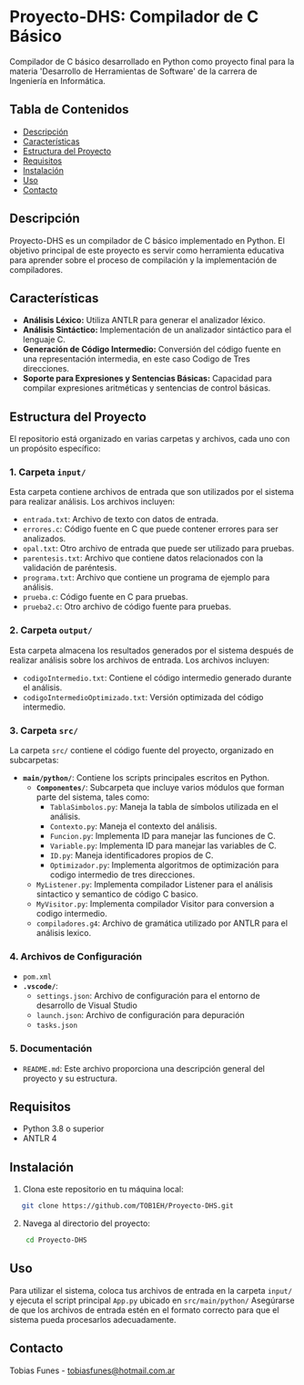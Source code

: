 # Proyecto-DHS: Compilador de C Básico

Compilador de C básico desarrollado en Python como proyecto final para la materia 'Desarrollo de Herramientas de Software' de la carrera de Ingeniería en Informática.

## Tabla de Contenidos
- [Descripción](#descripción)
- [Características](#características)
- [Estructura del Proyecto](#estructura-del-proyecto)
- [Requisitos](#requisitos)
- [Instalación](#instalación)
- [Uso](#uso)
- [Contacto](#contacto)

## Descripción
Proyecto-DHS es un compilador de C básico implementado en Python. El objetivo principal de este proyecto es servir como herramienta educativa para aprender sobre el proceso de compilación y la implementación de compiladores.

## Características
- **Análisis Léxico:** Utiliza ANTLR para generar el analizador léxico.
- **Análisis Sintáctico:** Implementación de un analizador sintáctico para el lenguaje C.
- **Generación de Código Intermedio:** Conversión del código fuente en una representación intermedia, en este caso Codigo de Tres direcciones.
- **Soporte para Expresiones y Sentencias Básicas:** Capacidad para compilar expresiones aritméticas y sentencias de control básicas.

## Estructura del Proyecto

El repositorio está organizado en varias carpetas y archivos, cada uno con un propósito específico:

### 1. **Carpeta `input/`**
Esta carpeta contiene archivos de entrada que son utilizados por el sistema para realizar análisis. Los archivos incluyen:

- `entrada.txt`: Archivo de texto con datos de entrada.
- `errores.c`: Código fuente en C que puede contener errores para ser analizados.
- `opal.txt`: Otro archivo de entrada que puede ser utilizado para pruebas.
- `parentesis.txt`: Archivo que contiene datos relacionados con la validación de paréntesis.
- `programa.txt`: Archivo que contiene un programa de ejemplo para análisis.
- `prueba.c`: Código fuente en C para pruebas.
- `prueba2.c`: Otro archivo de código fuente para pruebas.

### 2. **Carpeta `output/`**
Esta carpeta almacena los resultados generados por el sistema después de realizar análisis sobre los archivos de entrada. Los archivos incluyen:

- `codigoIntermedio.txt`: Contiene el código intermedio generado durante el análisis.
- `codigoIntermedioOptimizado.txt`: Versión optimizada del código intermedio.

### 3. **Carpeta `src/`**
La carpeta `src/` contiene el código fuente del proyecto, organizado en subcarpetas:

- **`main/python/`**: Contiene los scripts principales escritos en Python.
  - **`Componentes/`**: Subcarpeta que incluye varios módulos que forman parte del sistema, tales como:
    - `TablaSimbolos.py`: Maneja la tabla de símbolos utilizada en el análisis.
    - `Contexto.py`: Maneja el contexto del análisis.
    - `Funcion.py`: Implementa ID para manejar las funciones de C.
    - `Variable.py`: Implementa ID para manejar las variables de C.
    - `ID.py`: Maneja identificadores propios de C.
    - `Optimizador.py`: Implementa algoritmos de optimización para codigo intermedio de tres direcciones.
  - `MyListener.py`: Implementa compilador Listener para el análisis sintactico y semantico de código C basico.
  - `MyVisitor.py`: Implementa compilador Visitor para conversion a codigo intermedio.
  - `compiladores.g4`: Archivo de gramática utilizado por ANTLR para el análisis lexico.

### 4. **Archivos de Configuración**
- `pom.xml`
- **`.vscode/`**:
    - `settings.json`: Archivo de configuración para el entorno de desarrollo de Visual Studio
    - `launch.json`: Archivo de configuración para depuración
    - `tasks.json`

### 5. **Documentación**
- `README.md`: Este archivo proporciona una descripción general del proyecto y su estructura.


## Requisitos
- Python 3.8 o superior
- ANTLR 4

## Instalación
1. Clona este repositorio en tu máquina local:
```sh
   git clone https://github.com/TOB1EH/Proyecto-DHS.git
```
2. Navega al directorio del proyecto:
```sh
    cd Proyecto-DHS
```

## Uso
Para utilizar el sistema, coloca tus archivos de entrada en la carpeta `input/` y ejecuta el script principal `App.py` ubicado en  `src/main/python/` Asegúrarse de que los archivos de entrada estén en el formato correcto para que el sistema pueda procesarlos adecuadamente.

## Contacto
Tobias Funes - tobiasfunes@hotmail.com.ar